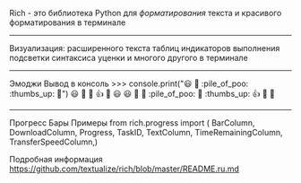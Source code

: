 Rich - это библиотека Python для _форматирования_ текста и красивого форматирования в терминале
_________________________________

Визуализация:
расширенного текста
таблиц
индикаторов выполнения
подсветки синтаксиса
уценки и многого другого в терминале

_________________________________
Эмоджи
	Вывод в консоль
	>>> console.print(":smiley: :vampire: :pile_of_poo: :thumbs_up: :raccoon:")
	😃 🧛 💩 👍 🦝
	:smiley: 😃
	:vampire: 🧛
	:pile_of_poo: 💩
	:thumbs_up: 👍
	:raccoon: 🦝

_________________________________
Прогресс Бары
	Примеры
		from rich.progress import (
		BarColumn,
		DownloadColumn,
		Progress,
		TaskID,
		TextColumn,
		TimeRemainingColumn,
		TransferSpeedColumn,)



Подробная информация https://github.com/textualize/rich/blob/master/README.ru.md

